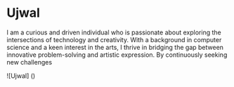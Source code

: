 # Ujwal
I am a curious and driven individual who is passionate about exploring the intersections of technology and creativity. With a background in computer science and a keen interest in the arts, I thrive in bridging the gap between innovative problem-solving and artistic expression. By continuously seeking new challenges

![Ujwal] (<My Image.jpeg>)